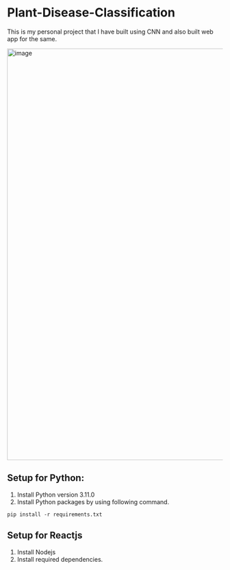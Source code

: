 # Plant-Disease-Classification
This is my personal project that I have built using CNN and also built web app for the same.

<img width="960" alt="image" src="https://github.com/sohelkh1211/Plant-Disease-Classification/assets/125993375/aa92397f-c6f8-4055-8e13-9d325adce8ad">

<h2>Setup for Python:</h2>

1. Install Python version 3.11.0
2. Install Python packages by using following command.

```
pip install -r requirements.txt
```

<h2>Setup for Reactjs</h2>

1. Install Nodejs
2. Install required dependencies.
